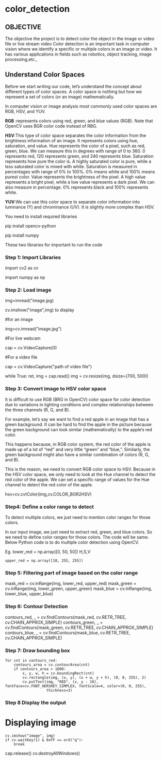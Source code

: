 # color_detection

## OBJECTIVE
The objective the project is to detect color the object in the image or video file or live stream video
Color detection is an important task in computer vision where we identify a specific or multiple colors in an image or video.
It has various applications in fields such as robotics, object tracking, image processing,etc., 

## Understand Color Spaces

Before we start writing our code, let’s understand the concept about different types of color spaces. A color space is nothing but how we represent a set of colors (or an image) mathematically.

In computer vision or image analysis most commonly used color spaces are RGB, HSV, and YUV.

**RGB** :represents colors using red, green, and blue values (RGB). Note that OpenCV uses BGR color code instead of RBG.

**HSV**:This type of color space separates the color information from the brightness information of an image. It represents colors using hue, saturation, and value.
Hue  represents the color of a pixel, such as red, green, blue. We can measure this in degrees with range of 0 to 360. 0 represents red, 120 represents green, and 240 represents blue.
Saturation represents how pure the color is. A highly saturated color is pure, while a less saturated color is mixed with white. Saturation is measured in percentages with range of 0% to 100%. 0% means white and 100% means purest color.
Value represents the brightness of the pixel. A high value represents a bright pixel, while a low value represents a dark pixel. We can also measure in percentage. 0% represents black and 100% represents white.

**YUV**:We can use this color space to separate color information into luminance (Y) and chrominance (UV). It is slightly more complex than HSV.

You need to install required libraries

pip install opencv-python

pip install numpy

These two libraries for important to run the code
### Step 1: Import Libraries

import cv2 as cv

import numpy as np

### Step 2: Load image

img=imread("image.jpg)

cv.imshow("image",img) to display

#for an image

img=cv.imread("image.jpg")

#For live webcam

cap = cv.VideoCapture(0)

#For a video file

cap = cv.VideoCapture("path of video file")

while True:
    ret, img = cap.read()
    img = cv.resize(img, dsize=(700, 500))

### Step 3: Convert image to HSV color space

It is difficult to use RGB (BRG in OpenCV) color space for color detection due to variations in lighting conditions and complex relationships between the three channels (R, G, and B).

For example, let’s say we want to find a red apple in an image that has a green background. It can be hard to find the apple in the picture because the green background can look similar (mathematically) to the apple’s red color.

This happens because, in RGB color system, the red color of the apple is made up of a lot of “red” and very little “green” and “blue,”. Similarly, the green background might also have a similar combination of colors (R, G, and B).

This is the reason, we need to convert RGB color space to HSV. Because in the HSV color space, we only need to look at the Hue channel to detect the red color of the apple. We can set a specific range of values for the Hue channel to detect the red color of the apple.

hsv=cv.cvtColor(img,cv.COLOR_BGR2HSV)

### Step4: Define a color range to detect

To detect multiple colors, we just need to mention color ranges for those colors.

In our input image, we just need to extract red, green, and blue colors. So we need to define color ranges for those colors. The code will be same. Below Python code is to do multiple color detection using OpenCV.

                         
Eg. lower_red = np.array([0, 50, 50]) H,S,V

    upper_red = np.array([10, 255, 255])

### Step 5: Filtering part of image based on the color range
 mask_red = cv.inRange(img, lower_red, upper_red)
 mask_green = cv.inRange(img, lower_green, upper_green)
 mask_blue = cv.inRange(img, lower_blue, upper_blue)

### Step 6: Contour Detection

 contours_red, _ = cv.findContours(mask_red, cv.RETR_TREE, cv.CHAIN_APPROX_SIMPLE)
 contours_green, _ = cv.findContours(mask_green, cv.RETR_TREE, cv.CHAIN_APPROX_SIMPLE)
 contours_blue, _ = cv.findContours(mask_blue, cv.RETR_TREE, cv.CHAIN_APPROX_SIMPLE)
### Step 7: Draw bounding box
    for cnt in contours_red:
        contours_area = cv.contourArea(cnt)
        if contours_area > 1000:
            x, y, w, h = cv.boundingRect(cnt)
            cv.rectangle(img, (x, y), (x + w, y + h), (0, 0, 255), 2)
            cv.putText(img, "RED", (x, y - 10), fontFace=cv.FONT_HERSHEY_SIMPLEX, fontScale=4, color=(0, 0, 255),
                       thickness=3)

### Step 8 Display the output 

# Displaying image
    cv.imshow("image", img)
    if cv.waitKey(1) & 0xFF == ord("q"):
        break
cap.release()
cv.destroyAllWindows()


